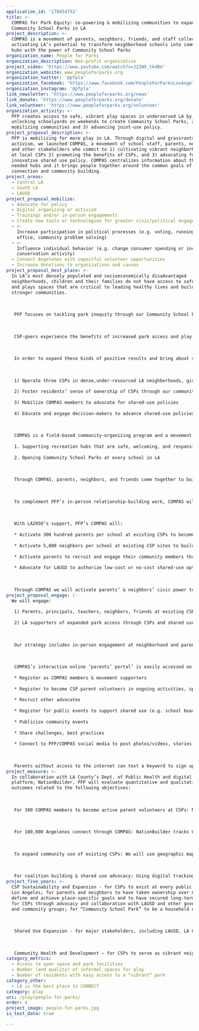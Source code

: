 ```yaml
---
application_id: '178454752'
title: >-
  COMPAS for Park Equity: co-powering & mobilizing communities to expand
  Community School Parks in LA
project_description: >-
  COMPAS is a movement of parents, neighbors, friends, and staff collectively
  activating LA’s potential to transform neighborhood schools into community
  hubs with the power of Community School Parks
organization_name: People for Parks
organization_description: Non-profit organization
project_video: 'https://www.youtube.com/watch?v=J2ZWX_tk4BU'
organization_website: www.peopleforparks.org
organization_twitter: '@pfpla'
organization_facebook: 'https://www.facebook.com/PeopleForParksLosAngeles'
organization_instagram: '@pfpla'
link_newsletter: 'https://www.peopleforparks.org/news'
link_donate: 'https://www.peopleforparks.org/donate'
link_volunteer: 'https://www.peopleforparks.org/volunteer'
organization_activity: >-
  PFP creates access to safe, vibrant play spaces in underserved LA by 1)
  unlocking schoolyards on weekends to create Community School Parks, 2)
  mobilizing communities and 3) advancing joint-use policy.
project_proposal_description: >-
  PFP is mobilizing for more play in LA. Through digital and grassroots
  activism, we launched COMPAS, a movement of school staff, parents, neighbors
  and other stakeholders who commit to 1) cultivating vibrant neighborhood hubs
  at local CSPs 2) promoting the benefits of CSPs, and 3) advocating for
  innovative shared use policy. COMPAS centralizes information about these
  needed hubs and it brings people together around the common goals of play,
  connection and community building.
project_areas:
  - Central LA
  - South LA
  - LAUSD
project_proposal_mobilize:
  - Advocate for policy
  - Digital organizing or activism
  - Trainings and/or in-person engagements
  - Create new tools or technologies for greater civic/political engagement
  - >-
    Increase participation in political processes (e.g. voting, running for
    office, community problem solving)
  - >-
    Influence individual behavior (e.g. change consumer spending or increase
    conservation activity)
  - Connect Angelenos with impactful volunteer opportunities
  - Increase donations to organizations and causes
project_proposal_best_place: >-
  In LA’s most densely populated and socioeconomically disadvantaged
  neighborhoods, children and their families do not have access to safe parks
  and plays spaces that are critical to leading healthy lives and building
  stronger communities.
   
   
   
   PFP focuses on tackling park inequity through our Community School Parks program (CSPs), which opens school playgrounds to the public on Saturdays and provides youth and adult enrichment programming in partnership with the Los Angeles Unified School District (LAUSD).
   
   
   
   CSP-goers experience the benefits of increased park access and play spaces with improvements in overall health, physical fitness, obesity rates, nutrition, academics, crime, and social connectedness neighborhood-wide.
   
   
   
   In order to expand these kinds of positive results and bring about systems change that advances park equity, PFP will mobilize community members and activate Angelenos to help make LA the best place PLAY. We will do so in the following ways:
   
   
   
   1) Operate three CSPs in dense,under-resourced LA neighborhoods, giving thousands of residents easy access to vibrant parks
   
   2) Foster residents’ sense of ownership of CSPs through our community engagement program, COMPAS
   
   3) Mobilize COMPAS members to advocate for shared-use policies
   
   4) Educate and engage decision-makers to advance shared-use policies
   
    
   
   COMPAS is a field-based community-organizing program and a movement of parents and neighbors with two shared goals:
   
   1. Supporting recreation hubs that are safe, welcoming, and responsive to each neighborhood’s unique interests, and
   
   2. Opening Community School Parks at every school in LA
   
   
   
   Through COMPAS, parents, neighbors, and friends come together to build relationships, assess recreation needs, create action plans, build skills, volunteer, and receive recognition for CSP related contributions and innovations.
   
   
   
   To complement PFP’s in-person relationship-building work, COMPAS will use digital activism to bring together Angelenos from different neighborhoods so that they can build a strong, collective voice supporting CSP expansion. As community members learn about the benefits of CSPs, they will become advocates for play, and galvanize their communities to move decision-makers towards city-wide shared-use policies.
   
   
   
   With LA2050’s support, PFP’s COMPAS will:
   
   * Activate 300 hundred parents per school at existing CSPs to become parent volunteers and vocal supporters of CSPs and shared-use
   
   * Activate 5,000 neighbors per school at existing CSP sites to build awareness of CSPs and shared-use.
   
   * Activate parents to recruit and engage their community members through COMPAS, with a goal to register supporters at 20 schools (total potentially activated: 100,000)
   
   * Advocate for LAUSD to authorize low-cost or no-cost shared-use options so that communities across LA can access school playgrounds during non-school hours.
   
   
   
   Through COMPAS we will activate parents’ & neighbors’ civic power to advance shared-use policies that can improve parks equity in LA.
project_proposal_engage: |-
  We will engage:
   
   1) Parents, principals, teachers, neighbors, friends at existing CSPs, and community members living in dense regions of LA who wish to open CSPs. All CSPs are at Title I schools, where average park acreage per 1,000 people is .09 (LA’s average is 4.2).
   
   2) LA supporters of expanded park access through CSPs and shared use.
   
   
   
   Our strategy includes in-person engagement at neighborhood and parent resource centers to present COMPAS and install “COMPAS Point Stations” where visitors can learn more about CSPs/shared use, become COMPAS members, and sign up as volunteers. 
   
   
   
   COMPAS’s interactive online ‘parents’ portal’ is easily accessed on desktop and mobile devices. Portal visitors can: 
   
   * Register as COMPAS members & movement supporters
   
   * Register to become CSP parent volunteers in ongoing activities, special events and shared use advocacy 
   
   * Recruit other advocates
   
   * Register for public events to support shared use (e.g. school board, city & neighborhood council meetings)
   
   * Publicize community events
   
   * Share challenges, best practices
   
   * Connect to PFP/COMPAS social media to post photos/videos, stories & goals for neighborhood.
   
   
   
   Parents without access to the internet can text a keyword to sign up. This lowers barriers to entry and enables us to collect and organize participant information so that we can recruit, communicate updates and elevate emerging and existing leaders in their communities. The portal is supported by the digital community platform, NationBuilder.
project_measure: >-
  In collaboration with LA County’s Dept. of Public Health and digital community
  platform, NationBuilder, PFP will evaluate quantitative and qualitative
  outcomes related to the following objectives:
   
   
   
   For 300 COMPAS members to become active parent volunteers at CSPs: NationBuilder tracks the number of registrants and the progress and frequency of those registrants’ volunteer activities. 
   
   
   
   For 100,000 Angelenos connect through COMPAS: NationBuilder tracks COMPAS online registration.
   
   
   
   To expand community use of existing CSPs: We will use geographic mapping and demographic data to understand how many and what types of people we are creating access for (eg, age groups, income) and systematic observation and tracking tools to measure how many and what types of people use CSPs and to understand barriers and facilitators to parks access, resources we can provide, and needed changes in community capacity. We aim to serve 500 parkgoers per month/per park and 500+ for special events. Outreach and park attendance data will be linked to understand what activities increase park use.
   
   
   
   For coalition building & shared use advocacy: Using digital tracking and interviews, we will measure progress along this measure through frequency of communication with key community partners and policy makers as well as COMPAS member visits to public forums such as Neighborhood Council and School Board meetings to voice support for shared use. Conduct semi-annual review of shared use provider agreements.
project_five_years: >-
  CSP Sustainability and Expansion - for CSPs to exist at every public school in
  Los Angeles; for parents and neighbors to have taken ownership over CSPs to
  define and achieve place-specific goals and to have secured long-term support
  for CSPs through advocacy and collaboration with LAUSD and other government
  and community groups; for “Community School Park” to be a household name.
   
   
   
   Shared Use Expansion - for major stakeholders, including LAUSD, LA City and related departments, the LAPD and LA county to have partnered with the common goal of providing safe open spaces across LA that create access to health and wellness amenities in high-need communities; for this collaboration to have resulted in an innovative municipal park system that incorporates CSPs into its service model, permitting public access to school playgrounds. 
   
   
   
   Community Health and Development — for CSPs to serve as vibrant neighborhood hubs, spaces that neighbors consider safe, welcoming, interesting and their own; for populations surrounding CSPs to experience overall physical and emotional wellness, neighborhood connectedness and park equity through regular visits to CSPs and participation and leadership in CSP activities.
category_metrics:
  - Access to open space and park facilities
  - Number (and quality) of informal spaces for play
  - Number of residents with easy access to a “vibrant” park
category_other:
  - LA is the best place to CONNECT
category: play
uri: /play/people-for-parks/
order: 4
project_image: people-for-parks.jpg
is_test_data: true

---
```

